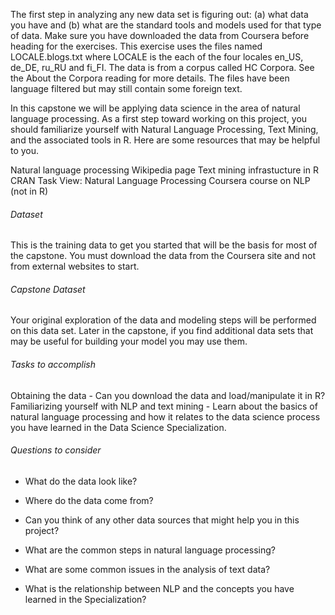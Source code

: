 The first step in analyzing any new data set is figuring out: (a) what data you have and (b) what are the standard tools and models used for that type of data. Make sure you have downloaded the data from Coursera before heading for the exercises. This exercise uses the files named LOCALE.blogs.txt where LOCALE is the each of the four locales en\_US, de\_DE, ru\_RU and fi\_FI. The data is from a corpus called HC Corpora. See the About the Corpora reading for more details. The files have been language filtered but may still contain some foreign text.

In this capstone we will be applying data science in the area of natural language processing. As a first step toward working on this project, you should familiarize yourself with Natural Language Processing, Text Mining, and the associated tools in R. Here are some resources that may be helpful to you.

Natural language processing Wikipedia page Text mining infrastucture in R CRAN Task View: Natural Language Processing Coursera course on NLP (not in R)

###### Dataset

This is the training data to get you started that will be the basis for most of the capstone. You must download the data from the Coursera site and not from external websites to start.

###### Capstone Dataset

Your original exploration of the data and modeling steps will be performed on this data set. Later in the capstone, if you find additional data sets that may be useful for building your model you may use them.

###### Tasks to accomplish

Obtaining the data - Can you download the data and load/manipulate it in R? Familiarizing yourself with NLP and text mining - Learn about the basics of natural language processing and how it relates to the data science process you have learned in the Data Science Specialization.

###### Questions to consider

-   What do the data look like?

-   Where do the data come from?

-   Can you think of any other data sources that might help you in this project?

-   What are the common steps in natural language processing?

-   What are some common issues in the analysis of text data?

-   What is the relationship between NLP and the concepts you have learned in the Specialization?
